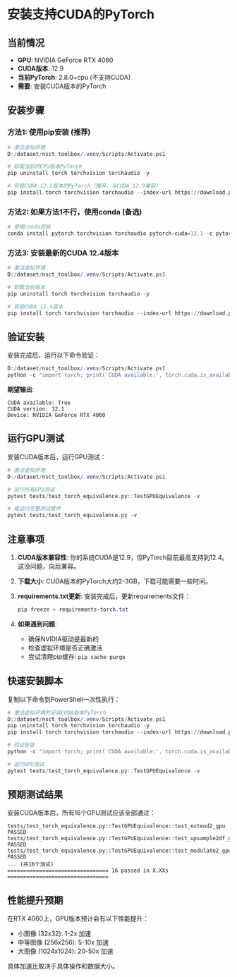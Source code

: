 # 安装支持CUDA的PyTorch

## 当前情况

- **GPU**: NVIDIA GeForce RTX 4060
- **CUDA版本**: 12.9
- **当前PyTorch**: 2.8.0+cpu (不支持CUDA)
- **需要**: 安装CUDA版本的PyTorch

## 安装步骤

### 方法1: 使用pip安装 (推荐)

```powershell
# 激活虚拟环境
D:/dataset/nsct_toolbox/.venv/Scripts/Activate.ps1

# 卸载当前的CPU版本PyTorch
pip uninstall torch torchvision torchaudio -y

# 安装CUDA 12.1版本的PyTorch（推荐，与CUDA 12.9兼容）
pip install torch torchvision torchaudio --index-url https://download.pytorch.org/whl/cu121
```

### 方法2: 如果方法1不行，使用conda (备选)

```powershell
# 使用conda安装
conda install pytorch torchvision torchaudio pytorch-cuda=12.1 -c pytorch -c nvidia
```

### 方法3: 安装最新的CUDA 12.4版本

```powershell
# 激活虚拟环境
D:/dataset/nsct_toolbox/.venv/Scripts/Activate.ps1

# 卸载当前版本
pip uninstall torch torchvision torchaudio -y

# 安装CUDA 12.4版本
pip install torch torchvision torchaudio --index-url https://download.pytorch.org/whl/cu124
```

## 验证安装

安装完成后，运行以下命令验证：

```powershell
D:/dataset/nsct_toolbox/.venv/Scripts/Activate.ps1
python -c "import torch; print('CUDA available:', torch.cuda.is_available()); print('CUDA version:', torch.version.cuda); print('Device:', torch.cuda.get_device_name(0) if torch.cuda.is_available() else 'None')"
```

**期望输出**:
```
CUDA available: True
CUDA version: 12.1
Device: NVIDIA GeForce RTX 4060
```

## 运行GPU测试

安装CUDA版本后，运行GPU测试：

```powershell
# 激活虚拟环境
D:/dataset/nsct_toolbox/.venv/Scripts/Activate.ps1

# 运行所有GPU测试
pytest tests/test_torch_equivalence.py::TestGPUEquivalence -v

# 或运行完整测试套件
pytest tests/test_torch_equivalence.py -v
```

## 注意事项

1. **CUDA版本兼容性**: 你的系统CUDA是12.9，但PyTorch目前最高支持到12.4。这没问题，向后兼容。

2. **下载大小**: CUDA版本的PyTorch大约2-3GB，下载可能需要一些时间。

3. **requirements.txt更新**: 安装完成后，更新requirements文件：
   ```powershell
   pip freeze > requirements-torch.txt
   ```

4. **如果遇到问题**: 
   - 确保NVIDIA驱动是最新的
   - 检查虚拟环境是否正确激活
   - 尝试清理pip缓存: `pip cache purge`

## 快速安装脚本

复制以下命令到PowerShell一次性执行：

```powershell
# 激活虚拟环境并安装CUDA版本PyTorch
D:/dataset/nsct_toolbox/.venv/Scripts/Activate.ps1
pip uninstall torch torchvision torchaudio -y
pip install torch torchvision torchaudio --index-url https://download.pytorch.org/whl/cu121

# 验证安装
python -c "import torch; print('CUDA available:', torch.cuda.is_available())"

# 运行GPU测试
pytest tests/test_torch_equivalence.py::TestGPUEquivalence -v
```

## 预期测试结果

安装CUDA版本后，所有16个GPU测试应该全部通过：

```
tests/test_torch_equivalence.py::TestGPUEquivalence::test_extend2_gpu PASSED
tests/test_torch_equivalence.py::TestGPUEquivalence::test_upsample2df_gpu PASSED
tests/test_torch_equivalence.py::TestGPUEquivalence::test_modulate2_gpu PASSED
... (共16个测试)
================================ 16 passed in X.XXs ================================
```

## 性能提升预期

在RTX 4060上，GPU版本预计会有以下性能提升：

- 小图像 (32x32): 1-2x 加速
- 中等图像 (256x256): 5-10x 加速  
- 大图像 (1024x1024): 20-50x 加速

具体加速比取决于具体操作和数据大小。
